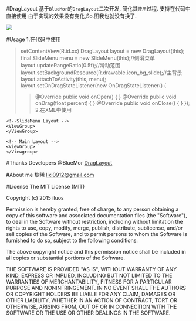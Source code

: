 #DragLayout
基于`BlueMor`的`DragLayout`二次开发, 简化其`使用`过程. 支持在代码中直接使用
由于实现的效果没有变化,So.图我也就没有换了.

![](https://github.com/BlueMor/DragLayout/raw/master/screenshots/123.gif)

#Usage
1.在代码中使用 
>setContentView(R.id.xx)
>DragLayout layout = new DragLayout(this);
>final SlideMenu menu = new SlideMenu(this);//侧滑菜单
>layout.updateRangeRatio(0.5f);//滑动范围
>layout.setBackgroundResource(R.drawable.icon_bg_slide);//主背景
>layout.attachToActivity(this, menu);
>layout.setOnDragStateListener(new OnDragStateListener() {
>>@Override
>>public void onOpen() {
>>}
>>@Override
>>public void onDrag(float percent) {
>>}
>>@Override
>>public void onClose() {
>>}
>});
2.在XML中使用
  <DragLayout>
  
    <!--SlideMenu Layout -->
    <ViewGroup>
    </ViewGroup>
    
    <!-- Main Layout -->
    <ViewGroup>
    </Viewgroup>
  </DragLayout>

#Thanks
Developers @BlueMor [DragLayout](https://github.com/BlueMor/DragLayout "原项目地址")

#About me
黎稀
lixi0912@gmail.com

#License
The MIT License (MIT)

Copyright (c) 2015 iluos

Permission is hereby granted, free of charge, to any person obtaining a copy
of this software and associated documentation files (the "Software"), to deal
in the Software without restriction, including without limitation the rights
to use, copy, modify, merge, publish, distribute, sublicense, and/or sell
copies of the Software, and to permit persons to whom the Software is
furnished to do so, subject to the following conditions:

The above copyright notice and this permission notice shall be included in all
copies or substantial portions of the Software.

THE SOFTWARE IS PROVIDED "AS IS", WITHOUT WARRANTY OF ANY KIND, EXPRESS OR
IMPLIED, INCLUDING BUT NOT LIMITED TO THE WARRANTIES OF MERCHANTABILITY,
FITNESS FOR A PARTICULAR PURPOSE AND NONINFRINGEMENT. IN NO EVENT SHALL THE
AUTHORS OR COPYRIGHT HOLDERS BE LIABLE FOR ANY CLAIM, DAMAGES OR OTHER
LIABILITY, WHETHER IN AN ACTION OF CONTRACT, TORT OR OTHERWISE, ARISING FROM,
OUT OF OR IN CONNECTION WITH THE SOFTWARE OR THE USE OR OTHER DEALINGS IN THE
SOFTWARE.
